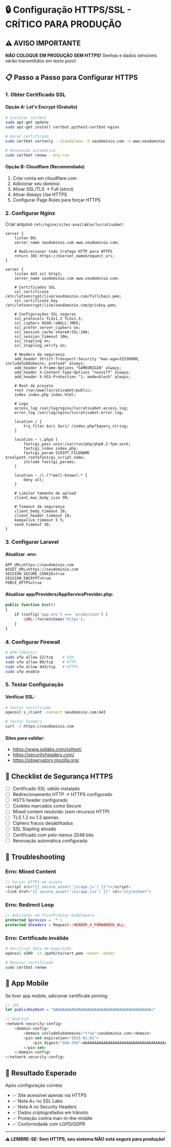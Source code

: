 # 🔒 Configuração HTTPS/SSL - CRÍTICO PARA PRODUÇÃO

## ⚠️ AVISO IMPORTANTE
**NÃO COLOQUE EM PRODUÇÃO SEM HTTPS!** Senhas e dados sensíveis serão transmitidos em texto puro!

## 📋 Passo a Passo para Configurar HTTPS

### 1. Obter Certificado SSL

#### Opção A: Let's Encrypt (Gratuito)
```bash
# Instalar Certbot
sudo apt-get update
sudo apt-get install certbot python3-certbot-nginx

# Gerar certificado
sudo certbot certonly --standalone -d seudominio.com -d www.seudominio.com

# Renovação automática
sudo certbot renew --dry-run
```

#### Opção B: Cloudflare (Recomendado)
1. Criar conta em cloudflare.com
2. Adicionar seu domínio
3. Ativar SSL/TLS → Full (strict)
4. Ativar Always Use HTTPS
5. Configurar Page Rules para forçar HTTPS

### 2. Configurar Nginx

Criar arquivo `/etc/nginx/sites-available/lucrativabet`:

```nginx
server {
    listen 80;
    server_name seudominio.com www.seudominio.com;
    
    # Redirecionar todo tráfego HTTP para HTTPS
    return 301 https://$server_name$request_uri;
}

server {
    listen 443 ssl http2;
    server_name seudominio.com www.seudominio.com;
    
    # Certificados SSL
    ssl_certificate /etc/letsencrypt/live/seudominio.com/fullchain.pem;
    ssl_certificate_key /etc/letsencrypt/live/seudominio.com/privkey.pem;
    
    # Configurações SSL seguras
    ssl_protocols TLSv1.2 TLSv1.3;
    ssl_ciphers HIGH:!aNULL:!MD5;
    ssl_prefer_server_ciphers on;
    ssl_session_cache shared:SSL:10m;
    ssl_session_timeout 10m;
    ssl_stapling on;
    ssl_stapling_verify on;
    
    # Headers de segurança
    add_header Strict-Transport-Security "max-age=31536000; includeSubDomains; preload" always;
    add_header X-Frame-Options "SAMEORIGIN" always;
    add_header X-Content-Type-Options "nosniff" always;
    add_header X-XSS-Protection "1; mode=block" always;
    
    # Root do projeto
    root /var/www/lucrativabet/public;
    index index.php index.html;
    
    # Logs
    access_log /var/log/nginx/lucrativabet-access.log;
    error_log /var/log/nginx/lucrativabet-error.log;
    
    location / {
        try_files $uri $uri/ /index.php?$query_string;
    }
    
    location ~ \.php$ {
        fastcgi_pass unix:/var/run/php/php8.2-fpm.sock;
        fastcgi_index index.php;
        fastcgi_param SCRIPT_FILENAME $realpath_root$fastcgi_script_name;
        include fastcgi_params;
    }
    
    location ~ /\.(?!well-known).* {
        deny all;
    }
    
    # Limitar tamanho de upload
    client_max_body_size 5M;
    
    # Timeout de segurança
    client_body_timeout 10;
    client_header_timeout 10;
    keepalive_timeout 5 5;
    send_timeout 10;
}
```

### 3. Configurar Laravel

#### Atualizar .env:
```env
APP_URL=https://seudominio.com
ASSET_URL=https://seudominio.com
SESSION_SECURE_COOKIE=true
SESSION_ENCRYPT=true
FORCE_HTTPS=true
```

#### Atualizar app/Providers/AppServiceProvider.php:
```php
public function boot()
{
    if (config('app.env') === 'production') {
        \URL::forceScheme('https');
    }
}
```

### 4. Configurar Firewall

```bash
# UFW (Ubuntu)
sudo ufw allow 22/tcp    # SSH
sudo ufw allow 80/tcp    # HTTP
sudo ufw allow 443/tcp   # HTTPS
sudo ufw enable
```

### 5. Testar Configuração

#### Verificar SSL:
```bash
# Testar certificado
openssl s_client -connect seudominio.com:443

# Testar headers
curl -I https://seudominio.com
```

#### Sites para validar:
- https://www.ssllabs.com/ssltest/
- https://securityheaders.com/
- https://observatory.mozilla.org/

## 🚨 Checklist de Segurança HTTPS

- [ ] Certificado SSL válido instalado
- [ ] Redirecionamento HTTP → HTTPS configurado
- [ ] HSTS header configurado
- [ ] Cookies marcados como Secure
- [ ] Mixed content resolvido (sem recursos HTTP)
- [ ] TLS 1.2 ou 1.3 apenas
- [ ] Ciphers fracos desabilitados
- [ ] SSL Stapling ativado
- [ ] Certificado com pelo menos 2048 bits
- [ ] Renovação automática configurada

## 🔧 Troubleshooting

### Erro: Mixed Content
```javascript
// Forçar HTTPS em assets
<script src="{{ secure_asset('js/app.js') }}"></script>
<link href="{{ secure_asset('css/app.css') }}" rel="stylesheet">
```

### Erro: Redirect Loop
```php
// Adicionar em TrustProxies middleware
protected $proxies = '*';
protected $headers = Request::HEADER_X_FORWARDED_ALL;
```

### Erro: Certificado inválido
```bash
# Verificar data de expiração
openssl x509 -in /path/to/cert.pem -noout -dates

# Renovar certificado
sudo certbot renew
```

## 📱 App Mobile

Se tiver app mobile, adicionar certificate pinning:

```swift
// iOS
let publicKeyHash = "AAAAAAAAAAAAAAAAAAAAAAAAAAAAAAAAAAAAAAAAAAA="
```

```kotlin
// Android
<network-security-config>
    <domain-config>
        <domain includeSubdomains="true">seudominio.com</domain>
        <pin-set expiration="2025-01-01">
            <pin digest="SHA-256">AAAAAAAAAAAAAAAAAAAAAAAAAAAAAAAAAAAAAAAAAAA=</pin>
        </pin-set>
    </domain-config>
</network-security-config>
```

## 🎯 Resultado Esperado

Após configuração correta:
- ✅ Site acessível apenas via HTTPS
- ✅ Nota A+ no SSL Labs
- ✅ Nota A no Security Headers
- ✅ Dados criptografados em trânsito
- ✅ Proteção contra man-in-the-middle
- ✅ Conformidade com LGPD/GDPR

---

**⚠️ LEMBRE-SE: Sem HTTPS, seu sistema NÃO está seguro para produção!**
